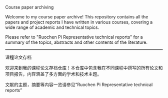 Course paper archiving

Welcome to my course paper archive! This repository contains all the papers and project reports I have written in various courses, covering a wide range of academic and technical topics.

Please refer to "Ruochen Pi Representative technical reports" for a summary of the topics, abstracts and other contents of the literature.

-----------------------------------------------------------------------------------------------------------------------------------------------
课程论文存档

欢迎来到我的课程论文存档仓库！本仓库中包含我在不同课程中撰写的所有论文和项目报告，内容涵盖了多方面的学术和技术主题。

文献的主题，摘要等内容一览请参见“Ruochen Pi Representative technical reports”

